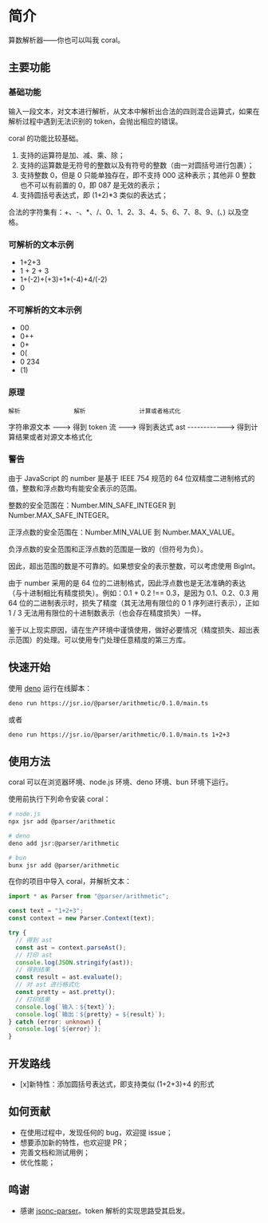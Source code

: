 # 简介

算数解析器——你也可以叫我 coral。

## 主要功能

### 基础功能

输入一段文本，对文本进行解析，从文本中解析出合法的四则混合运算式，如果在解析过程中遇到无法识别的
token，会抛出相应的错误。

coral 的功能比较基础。

1. 支持的运算符是加、减、乘、除；
2. 支持的运算数是无符号的整数以及有符号的整数（由一对圆括号进行包裹）；
3. 支持整数 0，但是 0 只能单独存在，即不支持 000 这种表示；其他非 0
   整数也不可以有前置的 0，即 087 是无效的表示；
4. 支持圆括号表达式，即 (1+2)*3 类似的表达式；

合法的字符集有：+、-、*、/、0、1、2、3、4、5、6、7、8、9、(、) 以及空格。

### 可解析的文本示例

- 1+2+3
- 1 + 2 + 3
- 1+(-2)+(+3)+1*(-4)+4/(-2)
- 0

### 不可解析的文本示例

- 00
- 0++
- 0+
- 0(
- 0 234
- (1)

### 原理

    解析               解析               计算或者格式化

字符串源文本 ---> 得到 token 流 ---> 得到表达式 ast ------------>
得到计算结果或者对源文本格式化

### 警告

由于 JavaScript 的 number 是基于 IEEE 754 规范的 64
位双精度二进制格式的值，整数和浮点数均有能安全表示的范围。

整数的安全范围在：Number.MIN_SAFE_INTEGER 到 Number.MAX_SAFE_INTEGER。

正浮点数的安全范围在：Number.MIN_VALUE 到 Number.MAX_VALUE。

负浮点数的安全范围和正浮点数的范围是一致的（但符号为负）。

因此，超出范围的数是不可靠的。如果想安全的表示整数，可以考虑使用 BigInt。

由于 number 采用的是 64
位的二进制格式，因此浮点数也是无法准确的表达（与十进制相比有精度损失）。例如：0.1 +
0.2 !== 0.3，是因为 0.1、0.2、0.3 用 64
位的二进制表示时，损失了精度（其无法用有限位的 0 1 序列进行表示），正如 1 / 3
无法用有限位的十进制数表示（也会存在精度损失）一样。

鉴于以上现实原因，请在生产环境中谨慎使用，做好必要情况（精度损失、超出表示范围）的处理。可以使用专门处理任意精度的第三方库。

## 快速开始

使用 [deno](https://deno.land) 运行在线脚本：

```bash
deno run https://jsr.io/@parser/arithmetic/0.1.0/main.ts
```

或者

```bash
deno run https://jsr.io/@parser/arithmetic/0.1.0/main.ts 1+2+3
```

## 使用方法

coral 可以在浏览器环境、node.js 环境、deno 环境、bun 环境下运行。

使用前执行下列命令安装 coral：

```bash
# node.js
npx jsr add @parser/arithmetic

# deno
deno add jsr:@parser/arithmetic

# bun
bunx jsr add @parser/arithmetic
```

在你的项目中导入 coral，并解析文本：

```ts
import * as Parser from "@parser/arithmetic";

const text = "1+2+3";
const context = new Parser.Context(text);

try {
  // 得到 ast
  const ast = context.parseAst();
  // 打印 ast
  console.log(JSON.stringify(ast));
  // 得到结果
  const result = ast.evaluate();
  // 对 ast 进行格式化
  const pretty = ast.pretty();
  // 打印结果
  console.log(`输入：${text}`);
  console.log(`输出：${pretty} = ${result}`);
} catch (error: unknown) {
  console.log(`${error}`);
}
```

## 开发路线

- [x]新特性：添加圆括号表达式，即支持类似 (1+2+3)+4 的形式

## 如何贡献

- 在使用过程中，发现任何的 bug，欢迎提 issue；
- 想要添加新的特性，也欢迎提 PR；
- 完善文档和测试用例；
- 优化性能；

## 鸣谢

- 感谢 [jsonc-parser](https://github.com/dprint/jsonc-parser)。token
  解析的实现思路受其启发。
